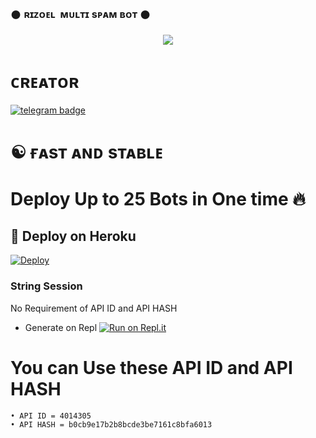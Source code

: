 ### 𒊹︎︎︎ ʀɪᴢᴏᴇʟ ︎ ᴍᴜʟᴛɪ sᴘᴀᴍ ʙᴏᴛ 𒊹︎︎︎︎︎

<p align="center">
  <img src="https://telegra.ph/file/98f3e01fcb05d98373cfc.jpg">
</p>

# ᴄʀᴇᴀᴛᴏʀ
 [![telegram badge](https://img.shields.io/badge/RiZoeL-30302f?style=for-the-badge&logo=telegram)](https://t.me/TheRiZoeL)
# ☯︎ ғᴀsᴛ ᴀɴᴅ sᴛᴀʙʟᴇ 
# Deploy Up to 25 Bots in One time 🔥
## 🚀 Deploy on Heroku 
[![Deploy](https://www.herokucdn.com/deploy/button.svg)](https://dashboard.heroku.com/new?template=https%3A%2F%2Fgithub.com%2FMrNonRooted%2FRiZoeLMultiSpamBot)
### String Session
No Requirement of API ID and API HASH

   - Generate on Repl [![Run on Repl.it](https://repl.it/badge/github/MrNonRooted/RiZoeLSpamBot)](https://replit.com/@RiZoeL/RiZoeL-Spam-bot)

# You can Use these API ID and API HASH
```
• API ID = 4014305
• API HASH = b0cb9e17b2b8bcde3be7161c8bfa6013
```
